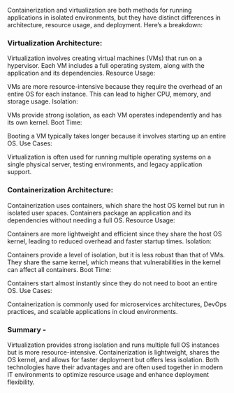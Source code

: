 Containerization and virtualization are both methods for running applications in isolated environments, but they have distinct differences in architecture, resource usage, and deployment. Here’s a breakdown:

### Virtualization Architecture:

Virtualization involves creating virtual machines (VMs) that run on a hypervisor. Each VM includes a full operating system, along with the application and its dependencies.
Resource Usage:

VMs are more resource-intensive because they require the overhead of an entire OS for each instance. This can lead to higher CPU, memory, and storage usage.
Isolation:

VMs provide strong isolation, as each VM operates independently and has its own kernel.
Boot Time:

Booting a VM typically takes longer because it involves starting up an entire OS.
Use Cases:

Virtualization is often used for running multiple operating systems on a single physical server, testing environments, and legacy application support.

### Containerization Architecture:

Containerization uses containers, which share the host OS kernel but run in isolated user spaces. Containers package an application and its dependencies without needing a full OS.
Resource Usage:

Containers are more lightweight and efficient since they share the host OS kernel, leading to reduced overhead and faster startup times.
Isolation:

Containers provide a level of isolation, but it is less robust than that of VMs. They share the same kernel, which means that vulnerabilities in the kernel can affect all containers.
Boot Time:

Containers start almost instantly since they do not need to boot an entire OS.
Use Cases:

Containerization is commonly used for microservices architectures, DevOps practices, and scalable applications in cloud environments.

### Summary - 
Virtualization provides strong isolation and runs multiple full OS instances but is more resource-intensive.
Containerization is lightweight, shares the OS kernel, and allows for faster deployment but offers less isolation.
Both technologies have their advantages and are often used together in modern IT environments to optimize resource usage and enhance deployment flexibility.
